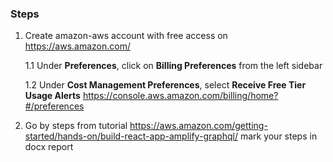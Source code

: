 
### Steps
1. Create amazon-aws account with free access on https://aws.amazon.com/

   1.1 Under **Preferences**, click on **Billing Preferences** from the left sidebar
   
   1.2 Under **Cost Management Preferences**, select **Receive Free Tier Usage Alerts** https://console.aws.amazon.com/billing/home?#/preferences
   
3. Go by steps from tutorial
https://aws.amazon.com/getting-started/hands-on/build-react-app-amplify-graphql/
mark your steps in docx report
